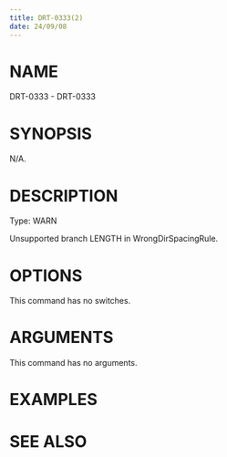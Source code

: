 ```yaml
---
title: DRT-0333(2)
date: 24/09/08
---
```


# NAME

DRT-0333 - DRT-0333

# SYNOPSIS

N/A.

# DESCRIPTION

Type: WARN

Unsupported branch LENGTH in WrongDirSpacingRule.

# OPTIONS

This command has no switches.

# ARGUMENTS

This command has no arguments.

# EXAMPLES

# SEE ALSO
